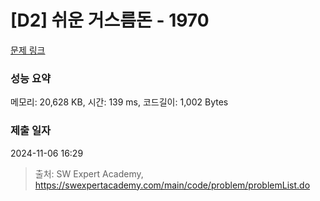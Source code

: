 # [D2] 쉬운 거스름돈 - 1970 

[문제 링크](https://swexpertacademy.com/main/code/problem/problemDetail.do?contestProbId=AV5PsIl6AXIDFAUq) 

### 성능 요약

메모리: 20,628 KB, 시간: 139 ms, 코드길이: 1,002 Bytes

### 제출 일자

2024-11-06 16:29



> 출처: SW Expert Academy, https://swexpertacademy.com/main/code/problem/problemList.do